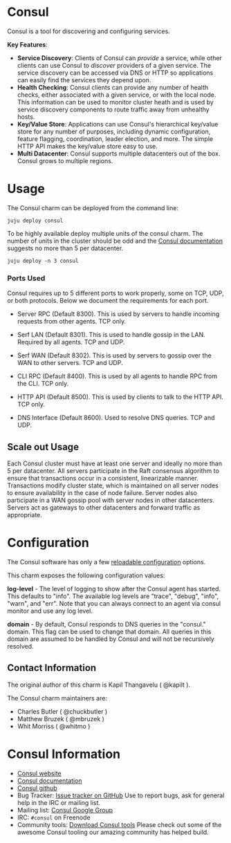 # Consul

Consul is a tool for discovering and configuring services.

**Key Features**:

* **Service Discovery**: Clients of Consul can *provide* a service, while other
clients can use Consul to *discover* providers of a given service.  The service
discovery can be accessed via DNS or HTTP so applications can easily find the
services they depend upon.
* **Health Checking**: Consul clients can provide any number of health checks,
either associated with a given service, or with the local node. This information
can be used to monitor cluster heath and is used by service discovery components
to route traffic away from unhealthy hosts.
* **Key/Value Store**: Applications can use Consul's hierarchical key/value
store for any number of purposes, including dynamic configuration, feature
flagging, coordination, leader election, and more.  The simple HTTP API makes
the key/value store easy to use.
* **Multi Datacenter**: Consul supports multiple datacenters out of the box.
Consul grows to multiple regions.

# Usage

The Consul charm can be deployed from the command line:

    juju deploy consul

To be highly available deploy multiple units of the consul charm. The number of
units in the cluster should be odd and the
[Consul documentation](https://www.consul.io/docs/agent/options.html)
suggests no more than 5 per datacenter.

    juju deploy -n 3 consul


### Ports Used

Consul requires up to 5 different ports to work properly, some on TCP, UDP, or
both protocols. Below we document the requirements for each port.

- Server RPC (Default 8300). This is used by servers to handle incoming requests
 from other agents. TCP only.

- Serf LAN (Default 8301). This is used to handle gossip in the LAN. Required by
 all agents. TCP and UDP.

- Serf WAN (Default 8302). This is used by servers to gossip over the WAN to
other servers. TCP and UDP.

- CLI RPC (Default 8400). This is used by all agents to handle RPC from the CLI.
TCP only.

- HTTP API (Default 8500). This is used by clients to talk to the HTTP API. TCP
only.

- DNS Interface (Default 8600). Used to resolve DNS queries. TCP and UDP.


## Scale out Usage

Each Consul cluster must have at least one server and ideally no more than 5
per datacenter. All servers participate in the Raft consensus algorithm to
ensure that transactions occur in a consistent, linearizable manner.
Transactions modify cluster state, which is maintained on all server nodes to
ensure availability in the case of node failure. Server nodes also participate
in a WAN gossip pool with server nodes in other datacenters. Servers act as
gateways to other datacenters and forward traffic as appropriate.

# Configuration

The Consul software has only a few
[reloadable configuration](https://www.consul.io/docs/agent/options.html#reloadable-configuration)
options.  

This charm exposes the following configuration values:  

**log-level** - The level of logging to show after the Consul agent has started.
This defaults to "info". The available log levels are "trace", "debug", "info",
"warn", and "err". Note that you can always connect to an agent via consul
monitor and use any log level.

**domain** - By default, Consul responds to DNS queries in the "consul." domain.
This flag can be used to change that domain. All queries in this domain are
assumed to be handled by Consul and will not be recursively resolved.

## Contact Information

The original author of this charm is Kapil Thangavelu ( @kapilt ).  

The Consul charm maintainers are:
- Charles Butler ( @chuckbutler )  
- Matthew Bruzek ( @mbruzek )  
- Whit Morriss ( @whitmo )  

# Consul Information

- [Consul website](https://www.consul.io)
- [Consul documentation](https://www.consul.io/docs/index.html)
- [Consul github](https://github.com/hashicorp/consul)
- Bug Tracker: [Issue tracker on GitHub](https://github.com/hashicorp/consul/issues)
Use to report bugs, ask for general help in the IRC or mailing list.
- Mailing list: [Consul Google Group](https://groups.google.com/forum/#!forum/consul-tool)
- IRC: `#consul` on Freenode
- Community tools: [Download Consul tools](https://www.consul.io/downloads_tools.html)
Please check out some of the awesome Consul tooling our amazing community has
helped build.

